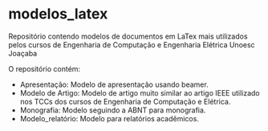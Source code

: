 # modelos_latex
Repositório contendo modelos de documentos em LaTex mais utilizados pelos cursos de Engenharia de Computação e Engenharia Elétrica Unoesc Joaçaba

O repositório contém:
- Apresentação: Modelo de apresentação usando beamer.
- Modelo de Artigo: Modelo de artigo muito similar ao artigo IEEE utilizado nos TCCs dos cursos de Engenharia de Computação e Elétrica.
- Monografia: Modelo seguindo a ABNT para monografia.
- Modelo_relatório: Modelo para relatórios acadêmicos.
